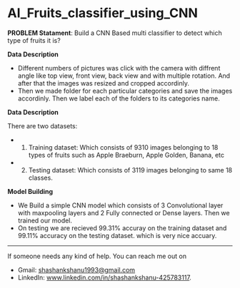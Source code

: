 # AI_Fruits_classifier_using_CNN

**PROBLEM Statament**: Build a CNN Based multi classifier to detect which type of fruits it is?

**Data Description** 

- Different numbers of pictures was click with the camera with diffrent angle like top view, front view, back view and with multiple rotation. And after that the images was resized and cropped accordinly. 
- Then we made folder for each particular categories and save the images accordinly. Then we label each of the folders to its categories name.

**Data Description**

There are two datasets:
- 1) Training dataset: Which consists of 9310 images belonging to 18 types of fruits such as Apple Braeburn, Apple Golden, Banana, etc
- 2) Testing dataset: Which consists of 3119 images belonging to same 18 classes.

**Model Building**
- We Build a simple CNN model which consists of 3 Convolutional layer with maxpooling layers and 2 Fully connected or Dense layers. Then we trained our model.
- On testing we are recieved 99.31% accuray on the training dataset and 99.11% accuracy on the testing dataset. which is very nice accuary.



----------------------------------------------------------------------------------------------------
If someone needs any kind of help. You can reach me out on
- Gmail: shashankshanu1993@gmail.com 
- LinkedIn: www.linkedin.com/in/shashankshanu-425783117.

